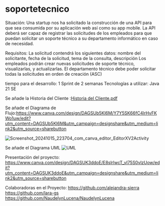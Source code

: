 # soportetecnico
 Situación:
Una startup nos ha solicitado la construcción de una API para que sea consumida por su aplicación web así como su app mobile. La API deberá ser capaz de registrar las solicitudes de los empleados para que puedan solicitar un soporte técnico a su departamento informático en caso de necesidad.

Requisitos:
La solicitud contendrá los siguientes datos: nombre del solicitante, fecha de la solicitud, tema de la consulta, descripción
Los empleados podrán crear nuevas solicitudes de soporte técnico, visualizarlas, y actualizarlas.
El departamento técnico debe poder solicitar todas la solicitudes en orden de creación (ASC)



tiempo para el desarrollo:
1 Sprint de 2 semanas
Tecnologías a utilizar:
Java 21 SE

Se añade la Historia del Cliente :[Historia del Cliente.pdf](https://github.com/user-attachments/files/17270202/Historia.del.Cliente.pdf)

Se añade el Diagrama de Flujo:https://www.canva.com/design/DAGSUb5Kl6M/Y7Y5SK66fC4lrHvFKWo1uw/edit?utm_content=DAGSUb5Kl6M&utm_campaign=designshare&utm_medium=link2&utm_source=sharebutton 


![Screenshot_20241015_223704_com_canva_editor_EditorXV2Activity](https://github.com/user-attachments/assets/b9572b9c-d55c-4ac6-85df-b7b686ba71b0)


Se añade el Diagrama UML ![UML](https://github.com/user-attachments/assets/089df4a3-a7b6-4c48-96ec-112a0dadfdbd)

Presentación del proyecto: https://www.canva.com/design/DAGSUK3ddoE/E8slrlwcT_vI75S0vlzUow/edit?utm_content=DAGSUK3ddoE&utm_campaign=designshare&utm_medium=link2&utm_source=sharebutton

Colaboradoras en el Proyecto: https://github.com/alejandra-sierra
                              https://github.com/lara-gs
                              https://github.com/NaudelynLucena/NaudelynLucena
                              
